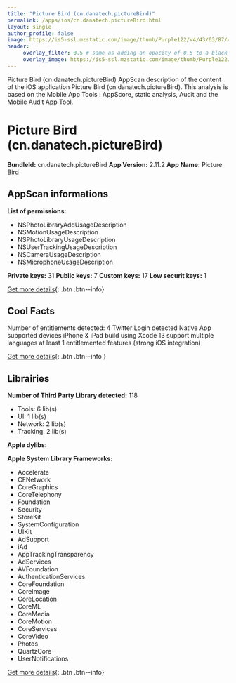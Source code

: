 ```yaml
---
title: "Picture Bird (cn.danatech.pictureBird)"
permalink: /apps/ios/cn.danatech.pictureBird.html
layout: single
author_profile: false
image: https://is5-ssl.mzstatic.com/image/thumb/Purple122/v4/43/63/87/4363878b-3d7f-89cd-0e2a-fa7a91db4143/AppIcon-0-1x_U007emarketing-0-7-0-85-220.png/512x512bb.jpg
header: 
     overlay_filter: 0.5 # same as adding an opacity of 0.5 to a black background
     overlay_image: https://is5-ssl.mzstatic.com/image/thumb/Purple122/v4/43/63/87/4363878b-3d7f-89cd-0e2a-fa7a91db4143/AppIcon-0-1x_U007emarketing-0-7-0-85-220.png/512x512bb.jpg
---
```

Picture Bird (cn.danatech.pictureBird) AppScan description of the content of the iOS application Picture Bird (cn.danatech.pictureBird). This analysis is based on the Mobile App Tools : AppScore, static analysis, Audit and the Mobile Audit App Tool.

# Picture Bird (cn.danatech.pictureBird)

**BundleId:** cn.danatech.pictureBird
**App Version:** 2.11.2
**App Name:** Picture Bird


## AppScan informations 

**List of permissions:** 
- NSPhotoLibraryAddUsageDescription
- NSMotionUsageDescription
- NSPhotoLibraryUsageDescription
- NSUserTrackingUsageDescription
- NSCameraUsageDescription
- NSMicrophoneUsageDescription
  
  
**Private keys:** 31
**Public keys:** 7
**Custom keys:** 17
**Low securit keys:** 1
  
[Get more details](/pricing.html){: .btn .btn--info}

## Cool Facts

Number of entitlements detected: 4
Twitter Login detected
Native App
supported devices iPhone & iPad
build using Xcode 13
support multiple languages
at least 1 entitlemented features (strong iOS integration)
  
[Get more details](/pricing.html){: .btn .btn--info }

## Librairies 
**Number of Third Party Library detected:** 118
- Tools: 6 lib(s)
- UI: 1 lib(s)
- Network: 2 lib(s)
- Tracking: 2 lib(s)


**Apple dylibs:**


**Apple System Library Frameworks:**
- Accelerate
- CFNetwork
- CoreGraphics
- CoreTelephony
- Foundation
- Security
- StoreKit
- SystemConfiguration
- UIKit
- AdSupport
- iAd
- AppTrackingTransparency
- AdServices
- AVFoundation
- AuthenticationServices
- CoreFoundation
- CoreImage
- CoreLocation
- CoreML
- CoreMedia
- CoreMotion
- CoreServices
- CoreVideo
- Photos
- QuartzCore
- UserNotifications


  
[Get more details](/pricing.html){: .btn .btn--info}

